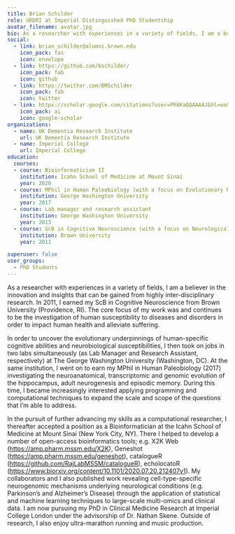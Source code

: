 ```yaml
---
title: Brian Schilder
role: UKDRI at Imperial Distinguished PhD Studentship
avatar_filename: avatar.jpg
bio: As a researcher with experiences in a variety of fields, I am a believer in the innovation and insights that can be gained from highly inter-disciplinary research. In 2011, I earned my ScB in Cognitive Neuroscience from Brown University (Providence, RI). The core focus of my work was and continues to be the investigation of human susceptibility to diseases and disorders in order to impact human health and alleviate suffering.
social:
  - link: brian_schilder@alumni.brown.edu
    icon_pack: fas
    icon: envelope
  - link: https://github.com/bschilder/
    icon_pack: fab
    icon: github
  - link: https://twitter.com/BMSchilder
    icon_pack: fab
    icon: twitter
  - link: https://scholar.google.com/citations?user=PR6KaQQAAAAJ&hl=en&oi=ao
    icon_pack: ai
    icon: google-scholar    
organizations:
  - name: UK Dementia Research Institute
    url: UK Dementia Research Institute
  - name: Imperial College
    url: Imperial College
education:
  courses:
  - course: Bioinformatician II
    institution: Icahn School of Medicine at Mount Sinai
    year: 2020
  - course: MPhil in Human Paleobiology (with a focus on Evolutionary Neurogenomics)
    institution: George Washington University
    year: 2017
  - course: Lab manager and research assistant
    institution: George Washington University
    year: 2013
  - course: ScB in Cognitive Neuroscience (with a focus on Neurological Diseases and Disorders)
    institution: Brown University
    year: 2011

superuser: false
user_groups:
  - PhD Students
---
```

As a researcher with experiences in a variety of fields, I am a believer in the innovation and insights that can be gained from highly inter-disciplinary research. In 2011, I earned my ScB in Cognitive Neuroscience from Brown University (Providence, RI). The core focus of my work was and continues to be the investigation of human susceptibility to diseases and disorders in order to impact human health and alleviate suffering. 

In order to uncover the evolutionary underpinnings of human-specific cognitive abilities and neurobiological susceptibilities, I then took on jobs in two labs simultaneously (as Lab Manager and Research Assistant, respectively) at The George Washington University (Washington, DC). At the same institution, I went on to earn my MPhil in Human Paleobiology (2017) investigating the neuroanatomical, transcriptomic and genomic evolution of the hippocampus, adult neurogenesis and episodic memory. During this time, I became increasingly interested applying programming and computational techniques to expand the scale and scope of the questions that I’m able to address.

In the pursuit of further advancing my skills as a computational researcher, I thereafter accepted a position as a Bioinformatician at the Icahn School of Medicine at Mount Sinai (New York City, NY). There I helped to develop a number of open-access bioinformatics tools; e.g. X2K Web (https://amp.pharm.mssm.edu/X2K), Geneshot (https://amp.pharm.mssm.edu/geneshot), catalogueR (https://github.com/RajLabMSSM/catalogueR), echolocatoR (https://www.biorxiv.org/content/10.1101/2020.07.20.212407v1). My collaborators and I also published work revealing cell-type-specific neurogenomic mechanisms underlying neurological conditions (e.g. Parkinson’s and Alzheimer’s Disease) through the application of statistical and machine learning techniques to large-scale multi-omics and clinical data.
I am now pursuing my PhD in Clinical Medicine Research at Imperial College London under the advisorship of Dr. Nathan Skene. Outside of research, I also enjoy ultra-marathon running and music production.


